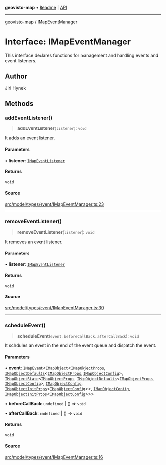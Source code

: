 **geovisto-map** • [Readme](../README.md) \| [API](../globals.md)

***

[geovisto-map](../README.md) / IMapEventManager

# Interface: IMapEventManager

This interface declares functions for management and handling events and event listeners.

## Author

Jiri Hynek

## Methods

### addEventListener()

> **addEventListener**(`listener`): `void`

It adds an event listener.

#### Parameters

• **listener**: [`IMapEventListener`](IMapEventListener.md)

#### Returns

`void`

#### Source

[src/model/types/event/IMapEventManager.ts:23](https://github.com/geovisto/geovisto-map/blob/e22d774889dbc28cc1ec62933ecf6bab6690f172/src/model/types/event/IMapEventManager.ts#L23)

***

### removeEventListener()

> **removeEventListener**(`listener`): `void`

It removes an event listener.

#### Parameters

• **listener**: [`IMapEventListener`](IMapEventListener.md)

#### Returns

`void`

#### Source

[src/model/types/event/IMapEventManager.ts:30](https://github.com/geovisto/geovisto-map/blob/e22d774889dbc28cc1ec62933ecf6bab6690f172/src/model/types/event/IMapEventManager.ts#L30)

***

### scheduleEvent()

> **scheduleEvent**(`event`, `beforeCallBack`, `afterCallBack`): `void`

It schdules an event in the end of the event queue and dispatch the event.

#### Parameters

• **event**: [`IMapEvent`](IMapEvent.md)\<[`IMapObject`](IMapObject.md)\<[`IMapObjectProps`](../type-aliases/IMapObjectProps.md), [`IMapObjectDefaults`](IMapObjectDefaults.md)\<[`IMapObjectProps`](../type-aliases/IMapObjectProps.md), [`IMapObjectConfig`](../type-aliases/IMapObjectConfig.md)\>, [`IMapObjectState`](IMapObjectState.md)\<[`IMapObjectProps`](../type-aliases/IMapObjectProps.md), [`IMapObjectDefaults`](IMapObjectDefaults.md)\<[`IMapObjectProps`](../type-aliases/IMapObjectProps.md), [`IMapObjectConfig`](../type-aliases/IMapObjectConfig.md)\>, [`IMapObjectConfig`](../type-aliases/IMapObjectConfig.md), [`IMapObjectInitProps`](../type-aliases/IMapObjectInitProps.md)\<[`IMapObjectConfig`](../type-aliases/IMapObjectConfig.md)\>\>, [`IMapObjectConfig`](../type-aliases/IMapObjectConfig.md), [`IMapObjectInitProps`](../type-aliases/IMapObjectInitProps.md)\<[`IMapObjectConfig`](../type-aliases/IMapObjectConfig.md)\>\>\>

• **beforeCallBack**: `undefined` \| () => `void`

• **afterCallBack**: `undefined` \| () => `void`

#### Returns

`void`

#### Source

[src/model/types/event/IMapEventManager.ts:16](https://github.com/geovisto/geovisto-map/blob/e22d774889dbc28cc1ec62933ecf6bab6690f172/src/model/types/event/IMapEventManager.ts#L16)
